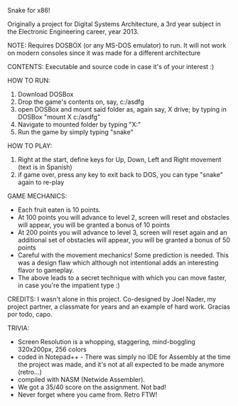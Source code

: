 Snake for x86!

Originally a project for Digital Systems Architecture, a 3rd year subject in the Electronic Engineering career, year 2013.


NOTE: 
Requires DOSBOX (or any MS-DOS emulator) to run. It will not work on modern consoles since it was made for a different architecture

CONTENTS: 
Executable and source code in case it's of your interest :)



HOW TO RUN:

1) Download DOSBox
2) Drop the game's contents on, say, c:/asdfg
3) open DOSBox and mount said folder as, again say, X drive; by typing in DOSBox "mount X c:/asdfg"
4) Navigate to mounted folder by typing "X:"
4) Run the game by simply typing "snake"


HOW TO PLAY:

1) Right at the start, define keys for Up, Down, Left and Right movement (text is in Spanish)
2) if game over, press any key to exit back to DOS, you can type "snake" again to re-play



GAME MECHANICS:
- Each fruit eaten is 10 points.
- At 100 points you will advance to level 2, screen will reset and obstacles will appear, you will be granted a bonus of 10 points
- At 200 points you will advance to level 3, screen will reset again and an additional set of obstacles will appear, you will be granted a bonus of 50 points
- Careful with the movement mechanics! Some prediction is needed. This was a design flaw which although not intentional adds an interesting flavor to gameplay.
- The above leads to a secret technique with which you can move faster, in case you're the impatient type :)



CREDITS:
I wasn't alone in this project. Co-designed by Joel Nader, my project partner, a classmate for years and an example of hard work. Gracias por todo, capo.




TRIVIA:

- Screen Resolution is a whopping, staggering, mind-boggling 320x200px, 256 colors
- coded in Notepad++ - There was simply no IDE for Assembly at the time the project was made, and it's not at all expected to be made anymore (retro...)
- compiled with NASM (Netwide Assembler).
- We got a 35/40 score on the assignment. Not bad!
- Never forget where you came from. Retro FTW!
